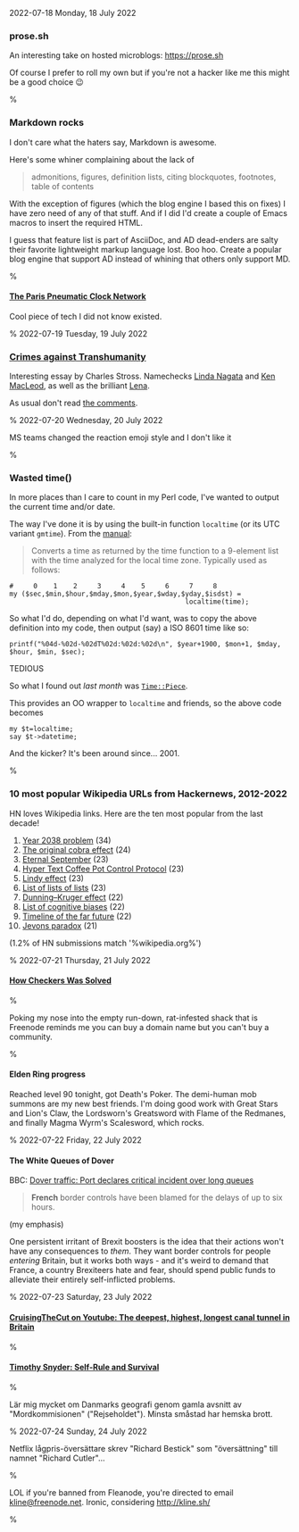 2022-07-18 Monday, 18 July 2022

### prose.sh

An interesting take on hosted microblogs: <https://prose.sh>

Of course I prefer to roll my own but if you're not a hacker like me this might be a good choice 😉

%

### Markdown rocks

I don't care what the haters say, Markdown is awesome.

Here's some whiner complaining about the lack of 

> admonitions, figures, definition lists, citing blockquotes, footnotes, table of contents

With the exception of figures (which the blog engine I based this on fixes) I have zero need of any of that stuff. And if I did I'd create a couple of Emacs macros to insert the required HTML.

I guess that feature list is part of AsciiDoc, and AD dead-enders are salty their favorite lightweight markup language lost. Boo hoo. Create a popular blog engine that support AD instead of whining that others only support MD. 

%

#### [The Paris Pneumatic Clock Network][paris-pneu]

Cool piece of tech I did not know existed.

[paris-pneu]: http://www.douglas-self.com/MUSEUM/COMMS/airclock/airclock.htm

%
2022-07-19 Tuesday, 19 July 2022

### [Crimes against Transhumanity][stross-crimes]

Interesting essay by Charles Stross. Namechecks [Linda Nagata][linda-nagata] and [Ken MacLeod][ken-macleod], as well as the brilliant [Lena][lena-story].

As usual don't read [the comments][hn-stross-crimes].

[stross-crimes]: http://www.antipope.org/charlie/blog-static/2022/07/crimes-against-transhumanity.html

[linda-nagata]: https://twitter.com/LindaNagata
[ken-macleod]: https://twitter.com/amendlocke
[lena-story]: https://qntm.org/mmacevedo
[hn-stross-crimes]: https://news.ycombinator.com/item?id=32139026

%
2022-07-20 Wednesday, 20 July 2022

MS teams changed the reaction emoji style and I don't like it

%
### Wasted time()

In more places than I care to count in my Perl code, I've wanted to output the current time and/or date.

The way I've done it is by using the built-in function `localtime` (or its UTC variant `gmtime`). From the [manual][localtime-manual]:

> Converts a time as returned by the time function to a 9-element list with the time analyzed for the local time zone. Typically used as follows:

```
#     0    1    2     3     4    5     6     7     8
my ($sec,$min,$hour,$mday,$mon,$year,$wday,$yday,$isdst) =
                                            localtime(time);
```

So what I'd do, depending on what I'd want, was to copy the above definition into my code, then output (say) a ISO 8601 time like so:

```
printf("%04d-%02d-%02dT%02d:%02d:%02d\n", $year+1900, $mon+1, $mday, $hour, $min, $sec);
```

TEDIOUS

So what I found out *last month* was [`Time::Piece`][time-piece].

This provides an OO wrapper to `localtime` and friends, so the above code becomes 

```
my $t=localtime;
say $t->datetime;
```

And the kicker? It's been around since... 2001.

[localtime-manual]: https://perldoc.perl.org/functions/localtime
[time-piece]: https://perldoc.perl.org/Time::Piece

%

### 10 most popular Wikipedia URLs from Hackernews, 2012-2022

HN loves Wikipedia links. Here are the ten most popular from the last decade! 

1. [Year 2038 problem](https://en.wikipedia.org/wiki/Year_2038_problem) (34)
1. [The original cobra effect](https://en.wikipedia.org/wiki/Cobra_effect) (24)
1. [Eternal September](https://en.wikipedia.org/wiki/Eternal_September) (23)
1. [Hyper Text Coffee Pot Control Protocol](https://en.wikipedia.org/wiki/Hyper_Text_Coffee_Pot_Control_Protocol) (23)
1. [Lindy effect](https://en.wikipedia.org/wiki/Lindy_effect) (23)
1. [List of lists of lists](https://en.wikipedia.org/wiki/List_of_lists_of_lists) (23)
1. [Dunning–Kruger effect](https://en.wikipedia.org/wiki/Dunning%E2%80%93Kruger_effect) (22)
1. [List of cognitive biases](https://en.wikipedia.org/wiki/List_of_cognitive_biases) (22)
1. [Timeline of the far future](https://en.wikipedia.org/wiki/Timeline_of_the_far_future) (22)
1. [Jevons paradox](https://en.wikipedia.org/wiki/Jevons_paradox) (21)

(1.2% of HN submissions match '%wikipedia.org%')

%
2022-07-21 Thursday, 21 July 2022

#### [How Checkers Was Solved][checkers]

[checkers]: https://www.theatlantic.com/technology/archive/2017/07/marion-tinsley-checkers/534111/

%

Poking my nose into the empty run-down, rat-infested shack that is Freenode reminds me you can buy a domain name but you can't buy a community.

%

#### Elden Ring progress

Reached level 90 tonight, got Death's Poker. The demi-human mob summons are my new best friends. I'm doing good work with Great Stars and Lion's Claw, the Lordsworn's Greatsword with Flame of the Redmanes, and finally Magma Wyrm's Scalesword, which rocks. 

%
2022-07-22 Friday, 22 July 2022

#### The White Queues of Dover

BBC: [Dover traffic: Port declares critical incident over long queues](https://www.bbc.com/news/uk-england-kent-62263176)

> __French__ border controls have been blamed for the delays of up to six hours.

(my emphasis)

One persistent irritant of Brexit boosters is the idea that their actions won't have any consequences to *them*. They want border controls for people *entering* Britain, but it works both ways - and it's weird to demand that France, a country Brexiteers hate and fear, should spend public funds to alleviate their entirely self-inflicted problems.

%
2022-07-23 Saturday, 23 July 2022

#### [CruisingTheCut on Youtube: The deepest, highest, longest canal tunnel in Britain][long-canal]

[long-canal]: https://www.youtube.com/watch?v=9ETwZuu9yZ0

%

#### [Timothy Snyder: Self-Rule and Survival][snyder-democracy]

[snyder-democracy]: https://snyder.substack.com/p/self-rule-and-survival?utm_source=twitter&utm_campaign=auto_share&s=w

%

Lär mig mycket om Danmarks geografi genom gamla avsnitt av "Mordkommisionen" ("Rejseholdet"). Minsta småstad har hemska brott.

%
2022-07-24 Sunday, 24 July 2022

Netflix lågpris-översättare skrev "Richard Bestick" som "översättning" till namnet "Richard Cutler"...

%

LOL if you're banned from Fleanode, you're directed to email <kline@freenode.net>. Ironic, considering <http://kline.sh/>

%
